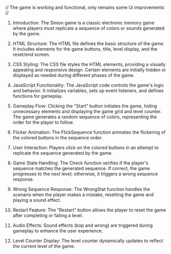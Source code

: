 // The game is working and functional, only remains some Ui improvements //


1. Introduction:
The Simon game is a classic electronic memory game where players must replicate a sequence of colors or sounds generated by the game.

3. HTML Structure:
The HTML file defines the basic structure of the game.
It includes elements for the game buttons, title, level display, and the reset/end screen.

5. CSS Styling:
The CSS file styles the HTML elements, providing a visually appealing and responsive design.
Certain elements are initially hidden or displayed as needed during different phases of the game.


7. JavaScript Functionality:
The JavaScript code controls the game's logic and behavior.
It initializes variables, sets up event listeners, and defines functions for gameplay.


9. Gameplay Flow:
Clicking the "Start" button initiates the game, hiding unnecessary elements and displaying the game grid and level counter.
The game generates a random sequence of colors, representing the order for the player to follow.

11. Flicker Animation:
The FlickSequence function animates the flickering of the colored buttons in the sequence order.


13. User Interaction:
Players click on the colored buttons in an attempt to replicate the sequence generated by the game.


15. Game State Handling:
The Check function verifies if the player's sequence matches the generated sequence.
If correct, the game progresses to the next level; otherwise, it triggers a wrong sequence response.


17. Wrong Sequence Response:
The WrongStat function handles the scenario when the player makes a mistake, resetting the game and playing a sound effect.


19. Restart Feature:
The "Restart" button allows the player to reset the game after completing or failing a level.



21. Audio Effects:
Sound effects (bop and wrong) are triggered during gameplay to enhance the user experience.


23. Level Counter Display:
The level counter dynamically updates to reflect the current level of the game.
